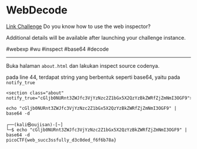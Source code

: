# WebDecode
[Link Challenge](https://play.picoctf.org/practice/challenge/427)
Do you know how to use the web inspector?

Additional details will be available after launching your challenge instance.

#webexp #wu #inspect #base64 #decode
___
Buka halaman `about.html` dan lakukan inspect source codenya.

pada line 44, terdapat string yang berbentuk seperti base64, yaitu pada `notify_true`
```
<section class="about" notify_true="cGljb0NURnt3ZWJfc3VjYzNzc2Z1bGx5X2QzYzBkZWRfZjZmNmI3OGF9">
```

```
echo "cGljb0NURnt3ZWJfc3VjYzNzc2Z1bGx5X2QzYzBkZWRfZjZmNmI3OGF9" | base64 -d
```

```
┌──(kali㉿oujisan)-[~]
└─$ echo "cGljb0NURnt3ZWJfc3VjYzNzc2Z1bGx5X2QzYzBkZWRfZjZmNmI3OGF9" | base64 -d
picoCTF{web_succ3ssfully_d3c0ded_f6f6b78a}
```
